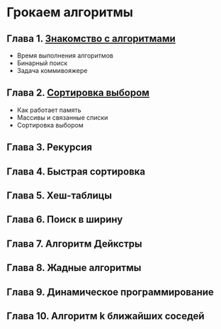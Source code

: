 # Грокаем алгоритмы

## Глава 1. [Знакомство с алгоритмами](./Chapter-1)

* Время выполнения алгоритмов
* Бинарный поиск
* Задача коммивояжере

## Глава 2. [Сортировка выбором](./Chapter-2)

* Как работает память
* Массивы и связанные списки
* Сортировка выбором

## Глава 3. Рекурсия

## Глава 4. Быстрая сортировка

## Глава 5. Хеш-таблицы

## Глава 6. Поиск в ширину

## Глава 7. Алгоритм Дейкстры

## Глава 8. Жадные алгоритмы

## Глава 9. Динамическое программирование

## Глава 10. Алгоритм k ближайших соседей
